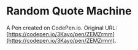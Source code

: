 # Random Quote Machine

A Pen created on CodePen.io. Original URL: [https://codepen.io/3Kayo/pen/ZEMZrmm](https://codepen.io/3Kayo/pen/ZEMZrmm).


